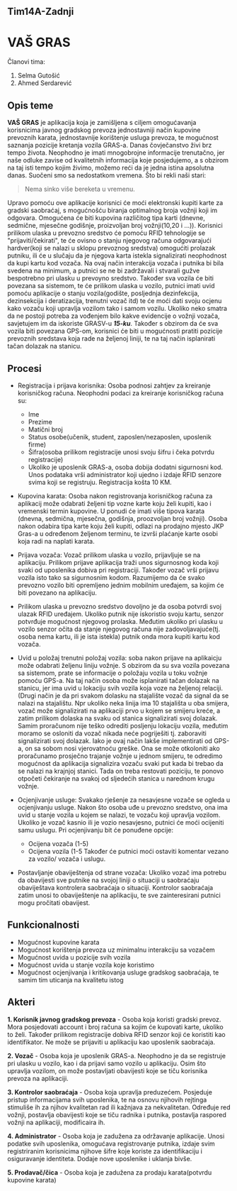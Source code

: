 ## Tim14A-Zadnji

# **VAŠ GRAS**

Članovi tima:
  1. Selma Gutošić
  2. Ahmed Serdarević

## Opis teme

**VAŠ GRAS** je aplikacija koja je zamišljena s ciljem omogućavanja korisnicima javnog gradskog prevoza jednostavniji način kupovine prevoznih karata, jednostavnije korištenje usluga prevoza, te mogućnost saznanja pozicije kretanja vozila GRAS-a. Danas čovječanstvo živi brz tempo života. Neophodno je imati mnogobrojne informacije trenutačno, jer naše odluke zavise od kvalitetnih informacija koje posjedujemo, a s obzirom na taj isti tempo kojim živimo, možemo reći da je jedna istina apsolutna danas. Suočeni smo sa nedostatkom vremena. Što bi rekli naši stari: 
>Nema sinko više bereketa u vremenu.

Upravo pomoću ove aplikacije korisnici će moći elektronski kupiti karte za gradski saobraćaj, s mogućnošću biranja optimalnog broja vožnji koji im odgovara. Omogućena će biti kupovina različitog tipa karti (dnevne, sedmične, mjesečne godišnje, proizvoljan broj vožnji(10,20 i ...)). Korisnici prilikom ulaska u prevozno sredstvo će pomoću RFID tehnologije se "prijaviti/čekirati", te će ovisno o stanju njegovog računa odgovarajući hardver(koji se nalazi u sklopu prevoznog sredstva) omogućiti prolazak putniku, ili će u slučaju da je njegova karta istekla signalizirati neophodnost da kupi kartu kod vozača. Na ovaj način interakcija vozača i putnika bi bila svedena na minimum, a putnici se ne bi zadržavali i stvarali gužve bespotrebno pri ulasku u prevoyno sredstvo. Također sva vozila će biti povezana sa sistemom, te će prilikom ulaska u vozilo, putnici imati uvid pomoću aplikacije o stanju vozila(godište, posljednja dezinfekcija, dezinsekcija i deratizacija, trenutni vozač itd) te će moći dati svoju ocjenu kako vozaču koji upravlja vozilom tako i samom vozilu. Ukoliko neko smatra da ne postoji potreba za vođenjem bilo kakve evidencije o vožnji vozača, savjetujem im da iskoriste GRASV-u **_15-ku_**.
Također s obzirom da će sva vozila biti povezana GPS-om, korisnici će biti u mogućnosti pratiti pozicije prevoznih sredstava koja rade na željenoj liniji, te na taj način isplanirati tačan dolazak na stanicu. 

## Procesi

* Registracija i prijava korisnika: Osoba podnosi zahtjev za kreiranje korisničkog računa. Neophodni podaci za kreiranje korisničkog računa su:
  * Ime
  * Prezime
  * Matični broj
  * Status osobe(učenik, student, zaposlen/nezaposlen, uposlenik firme)
  * Šifra(osoba prilikom registracije unosi svoju šifru i čeka potvrdu registracije)
  * Ukoliko je uposlenik GRAS-a, osoba dobija dodatni sigurnosni kod. 
Unos podataka vrši administrator koji ujedno i izdaje RFID senzore svima koji se registruju. Registracija košta 10 KM.   

* Kupovina karata: Osoba nakon registrovanja korisničkog računa za aplikacij može odabrati željeni tip vozne karte koju želi kupiti, kao i vremenski termin kupovine. U ponudi će imati više tipova karata (dnevna, sedmična, mjesečna, godišnja, proozvoljan broj vožnji). Osoba nakon odabira tipa karte koju želi kupiti, odlazi na prodajno mjesto JKP Gras-a u određenom željenom terminu, te izvrši plaćanje karte osobi koja radi na naplati karata.

* Prijava vozača: Vozač prilikom ulaska u vozilo, prijavljuje se na aplikaciju. Prilikom prijave aplikacija traži unos sigurnosnog koda koji svaki od uposlenika dobiva pri registraciji. Također vozač vrši prijavu vozila isto tako sa sigurnosnim kodom. Razumijemo da će svako prevozno vozilo biti opremljeno jednim mobilnim uređajem, sa kojim će biti povezano na aplikaciju. 

* Prilikom ulaska u prevozno sredstvo dovoljno je da osoba potvrdi svoj ulazak RFID uređajem. Ukoliko putnik nije iskoristio svoju kartu, senzor potvrđuje mogućnost njegovog prolaska. Međutim ukoliko pri ulasku u vozilo senzor očita da stanje njegovog računa nije zadovoljavajuće(tj. osoba nema kartu, ili je ista istekla) putnik onda mora kupiti kartu kod vozača.

* Uvid u položaj trenutni položaj vozila: soba nakon prijave na aplikaicju može odabrati željenu liniju vožnje. S obzirom da su sva vozila povezana sa sistemom, prate se informacije o položaju vozila u toku vožnje pomoću GPS-a. Na taj način osoba može isplanirati tačan dolazak na stanicu, jer ima uvid u lokaciju svih vozila koja voze na željenoj relaciji. (Drugi način je da pri svakom dolasku na stajalište vozač da signal da se nalazi na stajalištu. Npr ukoliko neka linija ima 10 stajališta u oba smijera, vozač može signalizirati na aplikaciji prvo u kojem se smijeru kreće, a zatim prilikom dolaska na svaku od stanica signalizirati svoj dolazak. Samim proračunom nije teško odrediti posljenju lokaciju vozila, međutim moramo se osloniti da vozač nikada neće pogriješiti tj. zaboraviti signalizirati svoj dolazak. Iako je ovaj način lakše implementirati od GPS-a, on sa sobom nosi vjerovatnoću greške. Ona se može otkoloniti ako proračunamo prosječno trajanje vožnje u jednom smijeru, te odredimo mogućnost da aplikacija signalizira vozaču svaki put kada bi trebao da se nalazi na krajnjoj stanici. Tada on treba restovati poziciju, te ponovo otpočeti čekiranje na svakoj od sljedećih stanica u narednom krugu vožnje.

* Ocjenjivanje usluge: Svakako rješenje za nesavjesne vozače se ogleda u ocjenjivanju usluge. Nakon što osoba uđe u prevozno sredstvo, ona ima uvid u stanje vozila u kojem se nalazi, te vozaču koji upravlja vozilom. Ukoliko je vozač kasnio ili je vozio nesavjesno, putnici će moći ocijeniti samu uslugu. Pri ocjenjivanju bit će ponuđene opcije:
  * Ocijena vozača (1-5)
  * Ocijena vozila (1-5
 Također će putnici moći ostaviti komentar vezano za vozilo/ vozača i uslugu.

* Postavljanje obaviještenja od strane vozača: Ukoliko vozač ima potrebu da obavijesti sve putnike na svojoj liniji o situaciji u saobraćaju obaviještava kontrolera saobraćaja o situaciji. Kontrolor saobraćaja zatim unosi to obaviještenje na aplikaciju, te sve zainteresirani putnici mogu pročitati obavijest.

## Funkcionalnosti

* Mogućnost kupovine karata
* Mogućnost korištenja prevoza uz minimalnu interakciju sa vozačem
* Mogućnost uvida u pozicije svih vozila 
* Mogućnost uvida u stanje vozila koje koristimo
* Mogućnost ocjenjivanja i kritikovanja usluge gradskog saobraćaja, te samim tim uticanja na kvalitetu istog

## Akteri

**1. Korisnik javnog gradskog prevoza** - Osoba koja koristi gradski prevoz. Mora posjedovati account i broj računa sa kojim će kupovati karte, ukoliko to želi. Također prilikom registracije dobiva RFID senzor koji će koristiti kao identifikator. Ne može se prijaviti u aplikaciju kao uposlenik saobraćaja.

**2. Vozač** - Osoba koja je uposlenik GRAS-a. Neophodno je da se registruje pri ulasku u vozilo, kao i da prijavi samo vozilo u aplikaciju. Osim što upravlja vozilom, on može postavljati obavijesti koje se tiču korisnika prevoza na aplikaciji.

**3. Kontrolor saobraćaja** - Osoba koja upravlja preduzećem. Posjeduje pristup informacijama svih uposlenika, te na osnovu njihovih rejtinga stimuliše ih za njihov kvalitetan rad ili kažnjava za nekvalitetan. Određuje red vožnji, postavlja obavijesti koje se tiču radnika i putnika, postavlja raspored vožnji na aplikaciji, modificaira ih.

**4. Administrator** - Osoba koja je zadužena za održavanje aplikacije. Unosi podatke svih uposlenika, omogućava registrovanje putnika, izdaje svim registriranim korisnicima njihove šifre koje koriste za identifikaciju i osiguravanje identiteta. Dodaje nove uposlenike i uklanja bivše. 

**5. Prodavač/čica** - Osoba koja je zadužena za prodaju karata(potvrdu kupovine karata)

